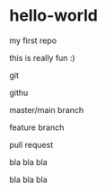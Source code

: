 # hello-world
my first repo

this is really fun :)



git 




githu

master/main branch

feature branch

pull request

bla bla bla 

bla bla bla 
